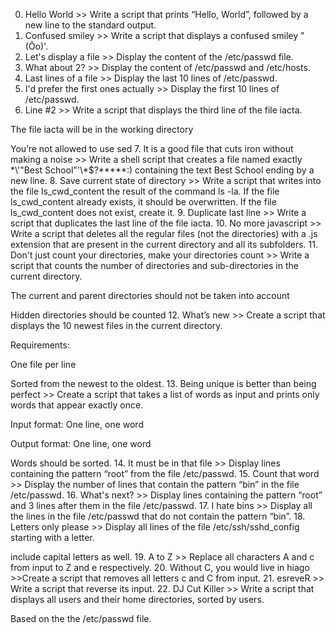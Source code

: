 0. Hello World >> Write a script that prints “Hello, World”, followed by a new line to the standard output.
1. Confused smiley >> Write a script that displays a confused smiley "(Ôo)'.
2. Let's display a file >> Display the content of the /etc/passwd file.
3. What about 2? >> Display the content of /etc/passwd and /etc/hosts.
4. Last lines of a file >> Display the last 10 lines of /etc/passwd.
5. I'd prefer the first ones actually >> Display the first 10 lines of /etc/passwd.
6. Line #2 >> Write a script that displays the third line of the file iacta.

The file iacta will be in the working directory

You’re not allowed to use sed
7. It is a good file that cuts iron without making a noise >> Write a shell script that creates a file named exactly \*\\'"Best School"\'\\*$\?\*\*\*\*\*:) containing the text Best School ending by a new line.
8. Save current state of directory >> Write a script that writes into the file ls_cwd_content the result of the command ls -la. If the file ls_cwd_content already exists, it should be overwritten. If the file ls_cwd_content does not exist, create it.
9. Duplicate last line >> Write a script that duplicates the last line of the file iacta.
10. No more javascript >> Write a script that deletes all the regular files (not the directories) with a .js extension that are present in the current directory and all its subfolders.
11. Don't just count your directories, make your directories count >> Write a script that counts the number of directories and sub-directories in the current directory.



The current and parent directories should not be taken into account

Hidden directories should be counted
12. What’s new >> Create a script that displays the 10 newest files in the current directory.



Requirements:



One file per line

Sorted from the newest to the oldest.
13. Being unique is better than being perfect >> Create a script that takes a list of words as input and prints only words that appear exactly once.



Input format: One line, one word

Output format: One line, one word

Words should be sorted.
14. It must be in that file >> Display lines containing the pattern “root” from the file /etc/passwd.
15. Count that word >> Display the number of lines that contain the pattern “bin” in the file /etc/passwd.
16. What's next? >> Display lines containing the pattern “root” and 3 lines after them in the file /etc/passwd.
17. I hate bins >> Display all the lines in the file /etc/passwd that do not contain the pattern “bin”.
18. Letters only please >> Display all lines of the file /etc/ssh/sshd_config starting with a letter.



include capital letters as well.
19. A to Z >> Replace all characters A and c from input to Z and e respectively.
20. Without C, you would live in hiago >>Create a script that removes all letters c and C from input.
21. esreveR >> Write a script that reverse its input.
22. DJ Cut Killer >> Write a script that displays all users and their home directories, sorted by users.



Based on the the /etc/passwd file.
